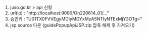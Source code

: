 1. juso.go.kr > api 신청
2. url(ip) : "http://localhost:9090/On220614_01/..."
3. 승인키 : "U01TX0FVVEgyMDIyMDYxMzA5NTIyNTExMjY3OTg="
4. jsp source 다운 (guidePopupApiJSP.zip 압축 해제 후 가져오기)